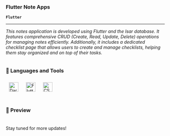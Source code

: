 ### Flutter Note Apps

**`Flutter`**

---

*This notes application is developed using Flutter and the Isar database. It features comprehensive CRUD (Create, Read, Update, Delete) operations for managing notes efficiently. Additionally, it includes a dedicated checklist page that allows users to create and manage checklists, helping them stay organized and on top of their tasks.*

#


### 🧰 Languages and Tools

<p align="left">
  <img alt="Dart" style="margin:10px" width="30px" src="https://cdn.jsdelivr.net/gh/devicons/devicon@latest/icons/dart/dart-original.svg" />
  <img alt="Flutter" style="margin:10px" width="30px" src="https://cdn.jsdelivr.net/gh/devicons/devicon@latest/icons/flutter/flutter-original.svg" />
  <img alt="CSS" style="margin:10px" width="30px" src="https://isar.dev/isar.svg" />
</p>

#

### 📱 Preview

#

Stay tuned for more updates!
